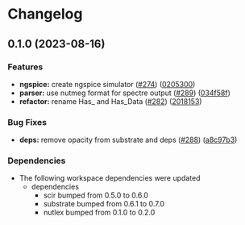 # Changelog

## 0.1.0 (2023-08-16)


### Features

* **ngspice:** create ngspice simulator ([#274](https://github.com/substrate-labs/substrate2/issues/274)) ([0205300](https://github.com/substrate-labs/substrate2/commit/02053006bc26d0b3d9e1d380def89836d7921857))
* **parser:** use nutmeg format for spectre output ([#289](https://github.com/substrate-labs/substrate2/issues/289)) ([034f58f](https://github.com/substrate-labs/substrate2/commit/034f58f99c587c61003761971e76c26038de9b3b))
* **refactor:** rename Has_ and Has_Data ([#282](https://github.com/substrate-labs/substrate2/issues/282)) ([2018153](https://github.com/substrate-labs/substrate2/commit/2018153686dd7ef3df0e10874db3c656ca245026))


### Bug Fixes

* **deps:** remove opacity from substrate and deps ([#288](https://github.com/substrate-labs/substrate2/issues/288)) ([a8c97b3](https://github.com/substrate-labs/substrate2/commit/a8c97b30b4d075343903fa580437e9a099a745a2))


### Dependencies

* The following workspace dependencies were updated
  * dependencies
    * scir bumped from 0.5.0 to 0.6.0
    * substrate bumped from 0.6.1 to 0.7.0
    * nutlex bumped from 0.1.0 to 0.2.0
